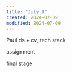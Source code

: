 ```yaml
---
title: "July 9"
created: 2024-07-09
modified: 2024-07-09
---
```


Paul ds + cv, tech stack

assignment

final stage